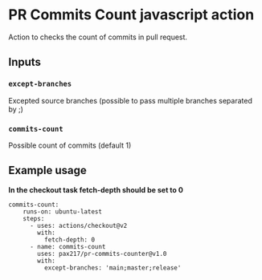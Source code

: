 # PR Commits Count javascript action

Action to checks the count of commits in pull request.

## Inputs

### `except-branches`

Excepted source branches (possible to pass multiple branches separated by ;)

### `commits-count`

Possible count of commits (default 1)


## Example usage

**In the checkout task fetch-depth should be set to 0**

```script shell
commits-count:
    runs-on: ubuntu-latest
    steps:
      - uses: actions/checkout@v2
        with:
          fetch-depth: 0
      - name: commits-count
        uses: pax217/pr-commits-counter@v1.0
        with:
          except-branches: 'main;master;release'
```
